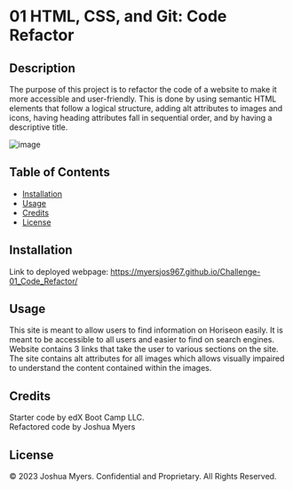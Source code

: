 # 01 HTML, CSS, and Git: Code Refactor

## Description

The purpose of this project is to refactor the code of a website to make it more accessible and user-friendly. This is done by using semantic HTML elements that follow a logical structure, adding alt attributes to images and icons, having heading attributes fall in sequential order, and by having a descriptive title. 

![image](https://user-images.githubusercontent.com/122832005/222021364-33a17537-678c-4d6e-9893-482177dad38c.png)

## Table of Contents

- [Installation](#installation)
- [Usage](#usage)
- [Credits](#credits)
- [License](#license)

## Installation
Link to deployed webpage: https://myersjos967.github.io/Challenge-01_Code_Refactor/


## Usage

This site is meant to allow users to find information on Horiseon easily. It is meant to be accessible to all users and easier to find on search engines. Website contains 3 links that take the user to various sections on the site. The site contains alt attributes for all images which allows visually impaired to understand the content contained within the images.

## Credits

Starter code by edX Boot Camp LLC. <br/>
Refactored code by Joshua Myers

## License
© 2023 Joshua Myers. Confidential and Proprietary. All Rights Reserved.
